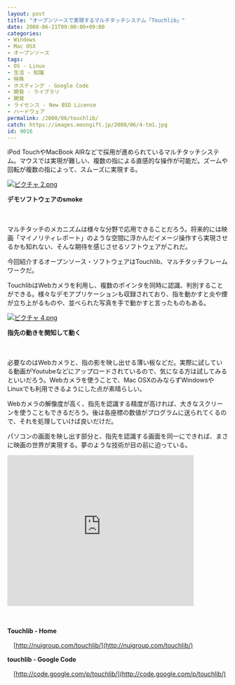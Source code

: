 ```yaml
---
layout: post
title: "オープンソースで実現するマルチタッチシステム「Touchlib」"
date: 2008-06-21T09:00:00+09:00
categories:
- Windows
- Mac OSX
- オープンソース
tags: 
- OS - Linux
- 生活 - 知識
- 特殊
- ホスティング - Google Code
- 開発 - ライブラリ
- 開発
- ライセンス - New BSD License
- ハードウェア
permalink: /2008/06/touchlib/
catch: https://images.moongift.jp/2008/06/4-tm1.jpg
id: 9016
---
```

iPod TouchやMacBook AIRなどで採用が進められているマルチタッチシステム。マウスでは実現が難しい、複数の指による直感的な操作が可能だ。ズームや回転が複数の指によって、スムーズに実現する。

  

[![ピクチャ 2.png](https://images.moongift.jp/2008/06/2-tm2.jpg)](https://images.moongift.jp/2008/06/22.jpg)

  

**デモソフトウェアのsmoke**

  

　

  

マルチタッチのメカニズムは様々な分野で応用できることだろう。将来的には映画「マイノリティレポート」のような空間に浮かんだイメージ操作すら実現させるかも知れない、そんな期待を感じさせるソフトウェアがこれだ。

  

今回紹介するオープンソース・ソフトウェアはTouchlib、マルチタッチフレームワークだ。

  
  
<!--more-->  

TouchlibはWebカメラを利用し、複数のポインタを同時に認識、判別することができる。様々なデモアプリケーションも収録されており、指を動かすと炎や煙が立ち上がるものや、並べられた写真を手で動かすと言ったものもある。

  

[![ピクチャ 4.png](https://images.moongift.jp/2008/06/4-tm1.jpg)](https://images.moongift.jp/2008/06/410.jpg)

  

**指先の動きを関知して動く**

  

　

  

必要なのはWebカメラと、指の影を映し出せる薄い板などだ。実際に試している動画がYoutubeなどにアップロードされているので、気になる方は試してみるといいだろう。Webカメラを使うことで、Mac OSXのみならずWindowsやLinuxでも利用できるようにした点が素晴らしい。

  

Webカメラの解像度が高く、指先を認識する精度が高ければ、大きなスクリーンを使うこともできるだろう。後は各座標の数値がプログラムに送られてくるので、それを処理していけば良いだけだ。

  

パソコンの画面を映し出す部分と、指先を認識する画面を同一にできれば、まさに映画の世界が実現する。夢のような技術が目の前に迫っている。

  

<object width="425" height="344"><param name="movie" value="http://www.youtube.com/v/3LgiZm3Dp7s">
<param name="wmode" value="transparent">
<embed src="http://www.youtube.com/v/3LgiZm3Dp7s" type="application/x-shockwave-flash" wmode="transparent" width="425" height="344"></embed></object>

  

　

  

**Touchlib - Home**  
  
　[http://nuigroup.com/touchlib/](http://nuigroup.com/touchlib/)

  

**touchlib - Google Code**  
  
　[http://code.google.com/p/touchlib/](http://code.google.com/p/touchlib/)

  

